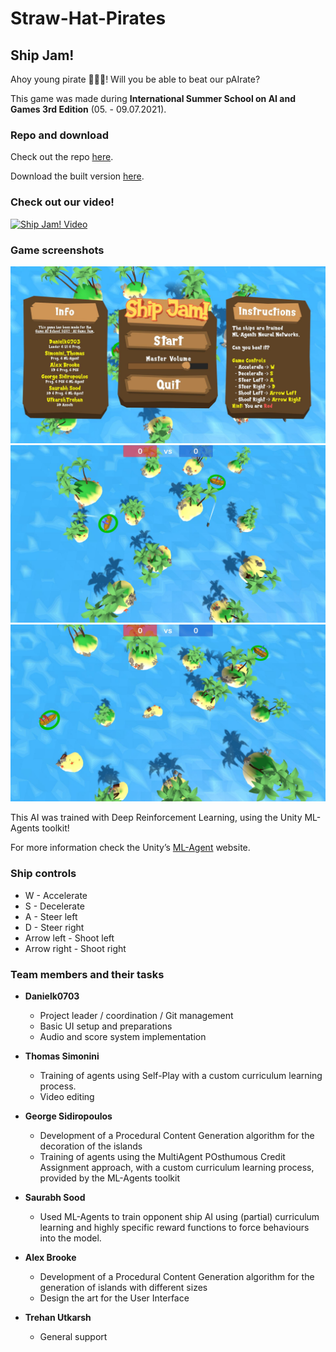 # Straw-Hat-Pirates
## Ship Jam!
Ahoy young pirate 🏴‍☠🦜! Will you be able to beat our pAIrate?

This game was made during **International Summer School on AI and Games 3rd Edition** (05. - 09.07.2021).

### Repo and download

Check out the repo [here](https://github.com/Danielk0703/Game-AI-School-2021-AI-Game-Jam).

Download the built version [here](https://danielk0703.itch.io/ship-jam).

### Check out our video!

[![Ship Jam! Video](http://img.youtube.com/vi/mNmoC6lY2u8/0.jpg)](http://www.youtube.com/watch?v=mNmoC6lY2u8 "Ship Jam! Video")

### Game screenshots

![Screenshot1](https://raw.githubusercontent.com/gameaischool2021members/straw-hat-pirates/main/Misc/Screenshot1.jpg?raw=true "Screenshot1")
![Screenshot3](https://raw.githubusercontent.com/gameaischool2021members/straw-hat-pirates/main/Misc/Screenshot3.jpg?raw=true "Screenshot3")
![Screenshot4](https://raw.githubusercontent.com/gameaischool2021members/straw-hat-pirates/main/Misc/Screenshot4.jpg?raw=true "Screenshot4")

This AI was trained with Deep Reinforcement Learning, using the Unity ML-Agents toolkit!

For more information check the Unity’s [ML-Agent](https://github.com/Unity-Technologies/ml-agents) website.

### Ship controls
- W - Accelerate
- S - Decelerate
- A - Steer left
- D - Steer right
- Arrow left - Shoot left
- Arrow right - Shoot right

### Team members and their tasks
- **Danielk0703**
    - Project leader / coordination / Git management
  - Basic UI setup and preparations
  - Audio and score system implementation

- **Thomas Simonini**
  - Training of agents using Self-Play with a custom curriculum learning process.
  - Video editing

- **George Sidiropoulos**
    - Development of a Procedural Content Generation algorithm for the decoration of the islands
  - Training of agents using the MultiAgent POsthumous Credit Assignment approach, with a custom curriculum learning process, provided by the ML-Agents toolkit

- **Saurabh Sood**
    - Used ML-Agents to train opponent ship AI using (partial) curriculum learning and highly specific reward functions to force behaviours into the model.

- **Alex Brooke**
    - Development of a Procedural Content Generation algorithm for the generation of islands with different sizes
  - Design the art for the User Interface

- **Trehan Utkarsh**
    - General support
